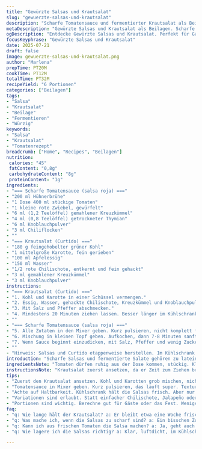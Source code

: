 ```yaml
---
title: "Gewürzte Salsas und Krautsalat"
slug: "gewuerzte-salsas-und-krautsalat"
description: "Scharfe Tomatensauce und fermentierter Krautsalat als Beilagen für gefüllte Galetten mit Garnelen und Käse. Tomatensauce mit Hühnerbrühe, Tomaten, Zwiebel, Cumin, Oregano, Knoblauchpulver und Chiliflocken. Krautsalat mit grünen Kohl, Karotte, Apfelessig, Wasser, Jalapeño, Cumin und Knoblauchpulver. Zutatenmengen teils verändert, Garmethoden modifiziert. Haltbarkeit im Kühlschrank bis zu einer Woche, vor Verzehr 15 Minuten temperieren."
metaDescription: "Gewürzte Salsas und Krautsalat als Beilagen. Scharfe Tomatensauce mit intensiven Aromen, fermentierter Krautsalat, frisch und würzig."
ogDescription: "Entdecke Gewürzte Salsas und Krautsalat. Perfekt für Galetten mit Garnelen und Käse. Schmeckerlebnis der besonderen Art."
focusKeyphrase: "Gewürzte Salsas und Krautsalat"
date: 2025-07-21
draft: false
image: gewuerzte-salsas-und-krautsalat.png
author: "Marlena"
prepTime: PT20M
cookTime: PT12M
totalTime: PT32M
recipeYield: "6 Portionen"
categories: ["Beilagen"]
tags:
- "Salsa"
- "Krautsalat"
- "Beilage"
- "Fermentieren"
- "Würzig"
keywords:
- "Salsa"
- "Krautsalat"
- "Tomatenrezept"
breadcrumb: ["Home", "Recipes", "Beilagen"]
nutrition: 
 calories: "45"
 fatContent: "0,8g"
 carbohydrateContent: "8g"
 proteinContent: "1g"
ingredients:
- "=== Scharfe Tomatensauce (salsa roja) ==="
- "200 ml Hühnerbrühe"
- "1 Dose 400 ml stückige Tomaten"
- "1 kleine rote Zwiebel, gewürfelt"
- "6 ml (1,2 Teelöffel) gemahlener Kreuzkümmel"
- "4 ml (0,8 Teelöffel) getrockneter Thymian"
- "6 ml Knoblauchpulver"
- "3 ml Chiliflocken"
- ""
- "=== Krautsalat (Curtido) ==="
- "180 g feingehobelter grüner Kohl"
- "1 mittelgroße Karotte, fein gerieben"
- "100 ml Apfelessig"
- "150 ml Wasser"
- "1/2 rote Chilischote, entkernt und fein gehackt"
- "3 ml gemahlener Kreuzkümmel"
- "3 ml Knoblauchpulver"
instructions:
- "=== Krautsalat (Curtido) ==="
- "1. Kohl und Karotte in einer Schüssel vermengen."
- "2. Essig, Wasser, gehackte Chilischote, Kreuzkümmel und Knoblauchpulver hinzufügen."
- "3. Mit Salz und Pfeffer abschmecken."
- "4. Mindestens 20 Minuten ziehen lassen. Besser länger im Kühlschrank. Vor Gebrauch 15 Minuten auf Zimmertemperatur bringen."
- ""
- "=== Scharfe Tomatensauce (salsa roja) ==="
- "5. Alle Zutaten in den Mixer geben. Kurz pulsieren, nicht komplett fein pürieren, so bleiben mehr Textur und Biss."
- "6. Mischung in kleinen Topf geben. Aufkochen, dann 7-8 Minuten sanft köcheln lassen. Gelegentlich umrühren."
- "7. Wenn Sauce beginnt einzudicken, mit Salz, Pfeffer und wenig Zucker abschmecken. Vom Herd nehmen und etwas abkühlen lassen."
- ""
- "Hinweis: Salsas und Curtido etappenweise herstellen. Im Kühlschrank luftdicht lagern. Vor dem Servieren auf etwa Raumtemperatur bringen."
introduction: "Scharfe Salsas und fermentierte Salate gehören zu lateinamerikanischen Beilagen ohne Schnickschnack. Tomaten gewürzt, Kohl mit Essig geschichtet. Kein Schnörkel, keine schweren Cremes. Intensität statt Überfluss. Rote Chilischote übernimmt leichte, fruchtige Schärfe, nicht nur pures Feuer. Thymian statt Oregano - neue Duftrichtung. Weniger Brühe, mehr Tomate. Kraut kurz marinieren, etwas länger ziehen lassen: Säure und Frische. Temperieren wichtig, damit Geschmack nicht stumpf bleibt. In kleinen Mengen selbst gemacht, statt gekauft. Zwischen Süße und Säure spielen. Alles grob, alles roh oder nur leicht gegart. Zeit, Feinarbeit und kleine Unterschiede spüren."
ingredientsNote: "Tomaten dürfen ruhig aus der Dose kommen, stückig. Kleine rote Zwiebel gibt Farbe und mildert leichte Schärfe. Kreuzkümmel dosiert feiner als im Original, keine Überwürzung. Thymian ersetzt Oregano für herbe Note mit Waldaroma. Knoblauchpulver nicht zu scharf, fein abgestimmt. Chiliflocken reduziert, damit Rot nicht komplett dominiert. Für Krautsalat statt grünem Apfelessig milden weißen verwenden - Zitronenessig ist auch möglich. Wasseranteil erhöht, damit Kohl nicht zu sauer wird. Rote Chilischote bringt frisch-würzigen Kick, Jalapeño ersetzt. Karotten fein genug reiben, dass sie sich gut unter Kräuter mischen. Abschmecken am Ende Pflicht, Salz und Pfeffer verändern sich während Marinierzeit. Kleinere Mengen machen alles frischer, keine Lagerung zu lang."
instructionsNote: "Krautsalat zuerst ansetzen, da er Zeit zum Ziehen braucht. Kohl und Karotten grob mischen, Essigsud extra anrühren. Mischen, salzen, ziehen lassen - immer wieder kontrollieren. Für Tomatensauce kurze Pulsierphasen im Mixer, nicht total fein. Sauce langsam köcheln lassen, öfter umrühren. Ab und zu Salz und Pfeffer nachgeben, Zucker als Konter zur Säure. Zwischenzeitlich Hitze reduzieren, sonst emotionale Farbe futsch. Beide Komponenten mindestens 15 Minuten vor dem Servieren rausstellen. Raumtemperatur lässt Gewürze aufblühen, keine Kälte im Mund. Haltbarkeit: locker eine Woche durchgezogen im Kühlschrank. Vor Verwendung noch mal abschmecken und leicht rühren. Einfach, aber Aufmerksamkeit wichtig."
tips:
- "Zuerst den Krautsalat ansetzen. Kohl und Karotten grob mischen, nicht zu klein. Essigsud anrühren, dann gut vermengen. Salz nicht vergessen. Ziehen lassen ist wichtig. Kühlschrank ist ideal. Über Nacht besser. Vor Gebrauch dann zimmertemperieren. Geschmack kommt da mehr zur Geltung."
- "Tomatensauce in Mixer geben. Kurz pulsieren, das läuft super. Textur nicht verlieren, weder zu fein. Dann in Topf und sanft köcheln. Öfter umrühren, sonst brennt es an. Salz, Pfeffer, bisschen Zucker. Hebt die Aromen. Senkt die Säure. Guter Kontrast zusammen."
- "Achte auf Haltbarkeit. Kühlschrank hält die Salsas frisch. Aber nur eine Woche. Vor dem Servieren unbedingt auf Zimmertemperatur bringen. Kühlschrank killt den Geschmack. Aromen blühen dann auf. Vorbereitung ist alles, klein machen, frisch."
- "Variationen sind erlaubt. Statt einfacher Chilischote, Jalapeño oder andere Hot Peppers. Experimentieren mit der Schärfe. Essigsorten sind auch austauschbar. Probiere milderen weißen Essig. Zitrone bringt Frische. Es gibt viele Wege zum Ziel. Find deinen eigenen."
- "Portionen sind wichtig. Berechne gut für Gäste oder das Fest. Weniger ist mehr, Salsas halten sich gut. Nehme kleine Schalen zum Servieren. Jeder kann probieren. Vielfalt auf dem Tisch macht Freude. Perfekt für jede Umgebung, auch Grill oder Pic-Nic."
faq:
- "q: Wie lange hält der Krautsalat? a: Er bleibt etwa eine Woche frisch. Aber ziehe ihn besser länger im Kühlschrank. Gelagert in luftdichter Box."
- "q: Was mache ich, wenn die Salsas zu scharf sind? a: Ein bisschen Zucker hilft. Auch mehr Brühe kann reduzieren. Oder einen Joghurtdip dazu servieren."
- "q: Kann ich aus frischen Tomaten die Salsa machen? a: Ja, geht auch. Musst sie aber vorher blanchieren. Dann klein schneiden. Extra Zeit einplanen."
- "q: Wie lagere ich die Salsas richtig? a: Klar, luftdicht, im Kühlschrank. Geht auch in einem Glas. Aber nicht länger als eine Woche. Achte auf Geruch und Aussehen."

---
```

